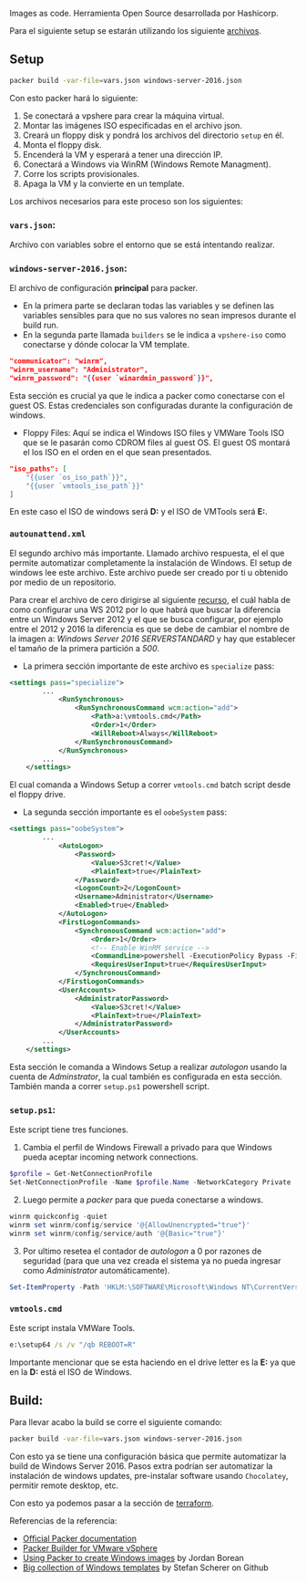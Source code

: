 Images as code. Herramienta Open Source desarrollada por Hashicorp.


Para el siguiente setup se estarán utilizando los siguiente [archivos](https://github.com/dteslya/win-iac-lab/tree/master/packer).

## Setup

```sh
packer build -var-file=vars.json windows-server-2016.json
```

Con esto packer hará lo siguiente:
1. Se conectará a vpshere para crear la máquina virtual.
2. Montar las imágenes ISO especificadas en el archivo json.
3. Creará un floppy disk y pondrá los archivos del directorio `setup` en él.
4. Monta el floppy disk.
5. Encenderá la VM y esperará a tener una dirección IP.
6. Conectará a Windows via WinRM (Windows Remote Managment).
7. Corre los scripts provisionales.
8. Apaga la VM y la convierte en un template.

Los archivos necesarios para este proceso son los siguientes:
### `vars.json`: 
Archivo con variables sobre el entorno que se está intentando realizar.

### `windows-server-2016.json`: 
El archivo de configuración **principal** para packer.
- En la primera parte se declaran todas las variables y se definen las variables sensibles para que no sus valores no sean impresos durante el build run.
- En la segunda parte llamada `builders` se le indica a `vpshere-iso` como conectarse y dónde colocar la VM template.
```json
"communicator": "winrm",
"winrm_username": "Administrator",
"winrm_password": "{{user `winardmin_password`}}",
```
Esta sección es crucial ya que le indica a packer como conectarse con el guest OS. Estas credenciales son configuradas durante la configuración de windows.

- Floppy Files: Aquí se indica el Windows ISO files y VMWare Tools ISO que se le pasarán como CDROM files al guest OS. El guest OS montará el los ISO en el orden en el que sean presentados.
```json
"iso_paths": [
	"{{user `os_iso_path`}}",
	"{{user `vmtools_iso_path`}}"
]
```
En este caso el ISO de windows será **D:** y el ISO de VMTools será **E:**. 


### `autounattend.xml`
El segundo archivo más importante. Llamado archivo respuesta, el el que permite automatizar completamente la instalación de Windows. El setup de windows lee este archivo. Este archivo puede ser creado por ti u obtenido por medio de un repositorio.

Para crear el archivo de cero dirigirse al siguiente [recurso](https://www.derekseaman.com/2012/07/windows-server-2012-unattended.html), el cuál habla de como configurar una WS 2012 por lo que habrá que buscar la diferencia entre un Windows Server 2012 y el que se busca configurar, por ejemplo entre el 2012 y 2016 la diferencia es que se debe de cambiar el nombre de la imagen a: *Windows Server 2016 SERVERSTANDARD* y hay que establecer el tamaño de la primera partición a *500*.

- La primera sección importante de este archivo es `specialize` pass:
```xml
<settings pass="specialize">
        ...
            <RunSynchronous>
                <RunSynchronousCommand wcm:action="add">
                    <Path>a:\vmtools.cmd</Path>
                    <Order>1</Order>
                    <WillReboot>Always</WillReboot>
                </RunSynchronousCommand>
            </RunSynchronous>
        ...
    </settings>
```
El cual comanda a Windows Setup a correr `vmtools.cmd` batch script desde el floppy drive.


- La segunda sección importante es el `oobeSystem` pass:
```xml
<settings pass="oobeSystem">
        ...
            <AutoLogon>
                <Password>
                    <Value>S3cret!</Value>
                    <PlainText>true</PlainText>
                </Password>
                <LogonCount>2</LogonCount>
                <Username>Administrator</Username>
                <Enabled>true</Enabled>
            </AutoLogon>
            <FirstLogonCommands>
                <SynchronousCommand wcm:action="add">
                    <Order>1</Order>
                    <!-- Enable WinRM service -->
                    <CommandLine>powershell -ExecutionPolicy Bypass -File a:\setup.ps1</CommandLine>
                    <RequiresUserInput>true</RequiresUserInput>
                </SynchronousCommand>
            </FirstLogonCommands>
            <UserAccounts>
                <AdministratorPassword>
                    <Value>S3cret!</Value>
                    <PlainText>true</PlainText>
                </AdministratorPassword>
            </UserAccounts>
        ...
    </settings>
```
Esta sección le comanda a Windows Setup a realizar *autologon* usando la cuenta de *Adminstrator*, la cual también es configurada en esta sección. También manda a correr `setup.ps1` powershell script.

### `setup.ps1`:
Este script tiene tres funciones.
1. Cambia el perfil de Windows Firewall a privado para que Windows pueda aceptar incoming network connections.
```ps1
$profile = Get-NetConnectionProfile
Set-NetConnectionProfile -Name $profile.Name -NetworkCategory Private
```

2. Luego permite a *packer* para que pueda conectarse a windows.
```ps1
winrm quickconfig -quiet
winrm set winrm/config/service '@{AllowUnencrypted="true"}'
winrm set winrm/config/service/auth '@{Basic="true"}'
```

3. Por ultimo resetea el contador de *autologon* a 0 por razones de seguridad (para que una vez creada el sistema ya no pueda ingresar como *Administrator* automáticamente).
```ps1
Set-ItemProperty -Path 'HKLM:\SOFTWARE\Microsoft\Windows NT\CurrentVersion\Winlogon' -Name AutoLogonCount -Value 0
```

### `vmtools.cmd`
Este script instala VMWare Tools.
```cmd
e:\setup64 /s /v "/qb REBOOT=R"
```
Importante mencionar que se esta haciendo en el drive letter es la **E:** ya que en la **D:** está el ISO de Windows.


## Build:
Para llevar acabo la build se corre el siguiente comando:
```sh
packer build -var-file=vars.json windows-server-2016.json
```



Con esto ya se tiene una configuración básica que permite automatizar la build de Windows Server 2016. Pasos extra podrían ser automatizar la instalación de windows updates, pre-instalar software usando `Chocolatey`, permitir remote desktop, etc.

Con esto ya podemos pasar a la sección de [terraform](terraform.md).

Referencias de la referencia:
- [Official Packer documentation](https://packer.io/docs/index.html)
- [Packer Builder for VMware vSphere](https://github.com/jetbrains-infra/packer-builder-vsphere)
- [Using Packer to create Windows images](https://www.bloggingforlogging.com/2017/11/23/using-packer-to-create-windows-images/) by Jordan Borean
- [Big collection of Windows templates](https://github.com/StefanScherer/packer-windows) by Stefan Scherer on Github
